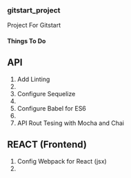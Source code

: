 ### gitstart_project
<p>Project For Gitstart</p>

#### Things To Do
## API
<ol>
  <li>Add Linting<li>
  <li>Configure Sequelize<li>
  <li>Configure Babel for ES6<li>
  <li>API Rout Tesing with Mocha and Chai</li>
</ol>

## REACT (Frontend)
<ol>
  <li>Config Webpack for React (jsx)<li>
</ol>
